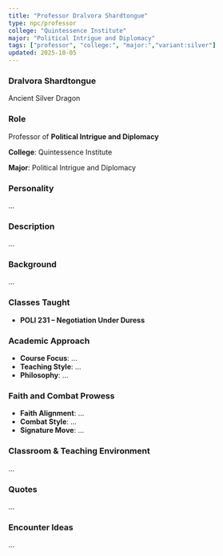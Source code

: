 ```yaml
---
title: "Professor Dralvora Shardtongue"
type: npc/professor
college: "Quintessence Institute"
major: "Political Intrigue and Diplomacy"
tags: ["professor", "college:", "major:","variant:silver"]
updated: 2025-10-05
---
```

### Dralvora Shardtongue

Ancient Silver Dragon

### Role

Professor of **Political Intrigue and Diplomacy**

**College**: Quintessence Institute

**Major**: Political Intrigue and Diplomacy

### Personality

...

### Description

...

### Background

...

### Classes Taught

- **POLI 231 – Negotiation Under Duress**

### Academic Approach

- **Course Focus**: ...
- **Teaching Style**: ...
- **Philosophy**: ...

### Faith and Combat Prowess

- **Faith Alignment**: ...
- **Combat Style**: ...
- **Signature Move**: ...

### Classroom & Teaching Environment

...

### Quotes

...

### Encounter Ideas

...
